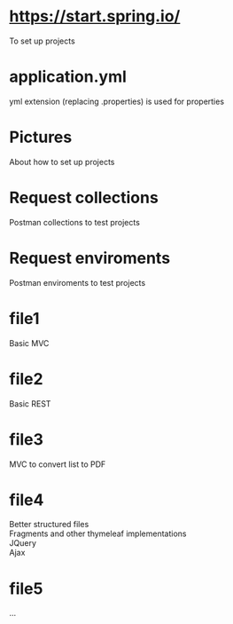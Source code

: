 # https://start.spring.io/  
To set up projects    

# application.yml  
yml extension (replacing .properties) is used for properties  

# Pictures  
About how to set up projects  

# Request collections  
Postman collections to test projects  

# Request enviroments  
Postman enviroments to test projects  

# file1
Basic MVC

# file2
Basic REST

# file3
MVC to convert list to PDF

# file4
Better structured files   
Fragments and other thymeleaf implementations   
JQuery     
Ajax    

# file5
...   
